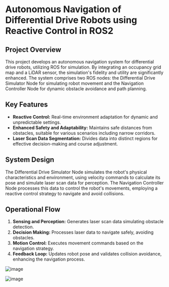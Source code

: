# Autonomous Navigation of Differential Drive Robots using Reactive Control in ROS2

## Project Overview
This project develops an autonomous navigation system for differential drive robots, utilizing ROS for simulation. By integrating an occupancy grid map and a LiDAR sensor, the simulation's fidelity and utility are significantly enhanced. The system comprises two ROS nodes: the Differential Drive Simulator Node for simulating robot movement and the Navigation Controller Node for dynamic obstacle avoidance and path planning.

## Key Features
- **Reactive Control:** Real-time environment adaptation for dynamic and unpredictable settings.
- **Enhanced Safety and Adaptability:** Maintains safe distances from obstacles, suitable for various scenarios including narrow corridors.
- **Laser Scan Data Segmentation:** Divides data into distinct regions for effective decision-making and course adjustment.

## System Design
The Differential Drive Simulator Node simulates the robot's physical characteristics and environment, using velocity commands to calculate its pose and simulate laser scan data for perception. The Navigation Controller Node processes this data to control the robot's movements, employing a reactive control strategy to navigate and avoid collisions.

## Operational Flow
1. **Sensing and Perception:** Generates laser scan data simulating obstacle detection.
2. **Decision Making:** Processes laser data to navigate safely, avoiding obstacles.
3. **Motion Control:** Executes movement commands based on the navigation strategy.
4. **Feedback Loop:** Updates robot pose and validates collision avoidance, enhancing the navigation process.

![image](https://github.com/khullarsanket/Autonomous-Navigation-of-Differential-Drive-Robots-Using-Reactive-Control-in-ROS/assets/119709438/c2951a03-d458-4981-8bc1-add728c43e8d)

![image](https://github.com/khullarsanket/Autonomous-Navigation-of-Differential-Drive-Robots-Using-Reactive-Control-in-ROS/assets/119709438/1b0f7bdc-0495-422a-96d0-7ac2e4166c44)



